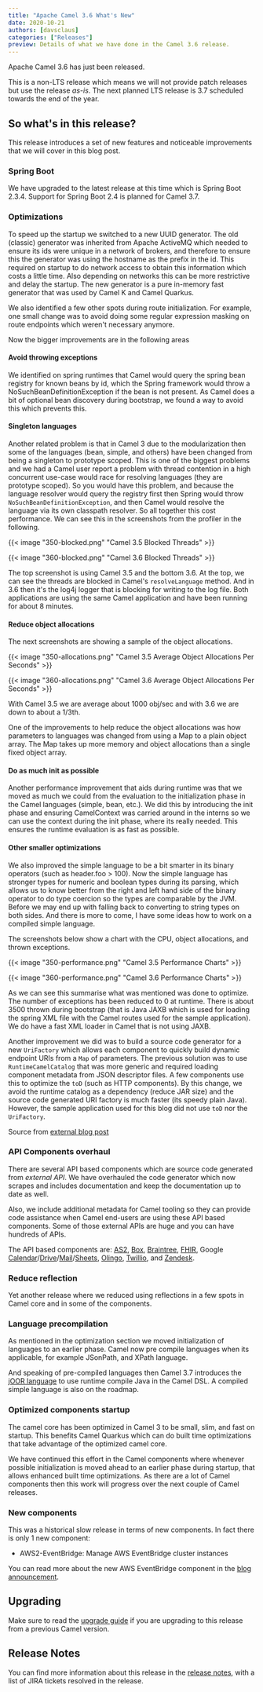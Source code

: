 ```yaml
---
title: "Apache Camel 3.6 What's New"
date: 2020-10-21
authors: [davsclaus]
categories: ["Releases"]
preview: Details of what we have done in the Camel 3.6 release.
---
```


Apache Camel 3.6 has just been released.

This is a non-LTS release which means we will not provide patch releases but use the release _as-is_.
The next planned LTS release is 3.7 scheduled towards the end of the year.


## So what's in this release?

This release introduces a set of new features and noticeable improvements that we will cover in this blog post.


### Spring Boot

We have upgraded to the latest release at this time which is Spring Boot 2.3.4.
Support for Spring Boot 2.4 is planned for Camel 3.7.


### Optimizations

To speed up the startup we switched to a new UUID generator. The old (classic) generator was inherited from Apache ActiveMQ which needed to ensure its ids were unique in a network of brokers, and therefore to ensure this the generator was using the hostname as the prefix in the id. This required on startup to do network access to obtain this information which costs a little time. Also depending on networks this can be more restrictive and delay the startup. The new generator is a pure in-memory fast generator that was used by Camel K and Camel Quarkus.

We also identified a few other spots during route initialization. For example, one small change was to avoid doing some regular expression masking on route endpoints which weren't necessary anymore.

Now the bigger improvements are in the following areas

#### Avoid throwing exceptions

We identified on spring runtimes that Camel would query the spring bean registry for known beans by id, which the Spring framework would throw a NoSuchBeanDefinitionException if the bean is not present. As Camel does a bit of optional bean discovery during bootstrap, we found a way to avoid this which prevents this.

#### Singleton languages

Another related problem is that in Camel 3 due to the modularization then some of the languages (bean, simple, and others) have been changed from being a singleton to prototype scoped. This is one of the biggest problems and we had a Camel user report a problem with thread contention in a high concurrent use-case would race for resolving languages (they are prototype scoped). So you would have this problem, and because the language resolver would query the registry first then Spring would throw `NoSuchBeanDefinitionException`, and then Camel would resolve the language via its own classpath resolver. So all together this cost performance. We can see this in the screenshots from the profiler in the following.

{{< image "350-blocked.png" "Camel 3.5 Blocked Threads" >}}

{{< image "360-blocked.png" "Camel 3.6 Blocked Threads" >}}

The top screenshot is using Camel 3.5 and the bottom 3.6. At the top, we can see the threads are blocked in Camel's `resolveLanguage` method. And in 3.6 then it's the log4j logger that is blocking for writing to the log file. Both applications are using the same Camel application and have been running for about 8 minutes.

#### Reduce object allocations

The next screenshots are showing a sample of the object allocations.

{{< image "350-allocations.png" "Camel 3.5 Average Object Allocations Per Seconds" >}}

{{< image "360-allocations.png" "Camel 3.6 Average Object Allocations Per Seconds" >}}


With Camel 3.5 we are average about 1000 obj/sec and with 3.6 we are down to about a 1/3th.

One of the improvements to help reduce the object allocations was how parameters to languages was changed from using a Map to a plain object array. The Map takes up more memory and object allocations than a single fixed object array. 

#### Do as much init as possible

Another performance improvement that aids during runtime was that we moved as much we could from the evaluation to the initialization phase in the Camel languages (simple, bean, etc.). We did this by introducing the init phase and ensuring CamelContext was carried around in the interns so we can use the context during the init phase, where its really needed. This ensures the runtime evaluation is as fast as possible.

#### Other smaller optimizations

We also improved the simple language to be a bit smarter in its binary operators (such as header.foo > 100). Now the simple language has stronger types for numeric and boolean types during its parsing, which allows us to know better from the right and left hand side of the binary operator to do type coercion so the types are comparable by the JVM. Before we may end up with falling back to converting to string types on both sides. And there is more to come, I have some ideas how to work on a compiled simple language.

The screenshots below show a chart with the CPU, object allocations, and thrown exceptions.

{{< image "350-performance.png" "Camel 3.5 Performance Charts" >}}

{{< image "360-performance.png" "Camel 3.6 Performance Charts" >}}


As we can see this summarise what was mentioned was done to optimize. The number of exceptions has been reduced to 0 at runtime. There is about 3500 thrown during bootstrap (that is Java JAXB which is used for loading the spring XML file with the Camel routes used for the sample application). We do have a fast XML loader in Camel that is not using JAXB.

Another improvement we did was to build a source code generator for a new `UriFactory` which allows each component to quickly build dynamic endpoint URIs from a `Map` of parameters. The previous solution was to use `RuntimeCamelCatalog` that was more generic and required loading component metadata from JSON descriptor files. A few components use this to optimize the `toD` (such as HTTP components). By this change, we avoid the runtime catalog as a dependency (reduce JAR size) and the source code generated URI factory is much faster (its speedy plain Java). However, the sample application used for this blog did not use `toD` nor the `UriFactory`.

Source from [external blog post](http://www.davsclaus.com/2020/10/apache-camel-36-more-camel-core.html)


### API Components overhaul

There are several API based components which are source code generated from _external API_. We have overhauled	the code generator which now scrapes and includes documentation and keep the documentation up to date as well.
  
Also, we include additional metadata for Camel tooling so they can provide code assistance when Camel end-users are using these API based components. Some of those external APIs are huge and you can have hundreds of APIs.

The API based components are: [AS2](/components/next/as2-component.html), [Box](/components/next/box-component.html), [Braintree](/components/next/braintree-component.html), [FHIR](/components/next/fhir-component.html), Google [Calendar](/components/next/google-calendar-component.html)/[Drive](/components/next/google-drive-component.html)/[Mail](/components/next/google-mail-component.html)/[Sheets](/components/next/google-sheets-component.html), [Olingo](/components/next/olingo4-component.html), [Twillio](/components/next/twilio-component.html), and [Zendesk](/components/next/zendesk-component.html).


### Reduce reflection

Yet another release where we reduced using reflections in a few spots in Camel core and in some of the components.


### Language precompilation

As mentioned in the optimization section we moved initialization of languages to an earlier phase.
Camel now pre compile languages when its applicable, for example JSonPath, and XPath language.

And speaking of pre-compiled languages then Camel 3.7 introduces the [jOOR language](/components/next/languages/joor-language.html)
to use runtime compile Java in the Camel DSL. A compiled simple language is also on the roadmap.


### Optimized components startup

The camel core has been optimized in Camel 3 to be small, slim, and fast on startup. This benefits Camel Quarkus which
can do built time optimizations that take advantage of the optimized camel core.

We have continued this effort in the Camel components where whenever possible initialization is moved ahead
to an earlier phase during startup, that allows enhanced built time optimizations. As there are a lot of Camel
components then this work will progress over the next couple of Camel releases.


### New components

This was a historical slow release in terms of new components. In fact there is only 1 new component:

- AWS2-EventBridge: Manage AWS EventBridge cluster instances

You can read more about the new AWS EventBridge component
in the [blog announcement](/blog/2020/10/camel-aws2-eventbridge-intro/). 


## Upgrading

Make sure to read the [upgrade guide](/manual/camel-3x-upgrade-guide-3_6.html) if you
are upgrading to this release from a previous Camel version.


## Release Notes

You can find more information about this release in the [release notes](/releases/release-3.6.0/),
with a list of JIRA tickets resolved in the release.
